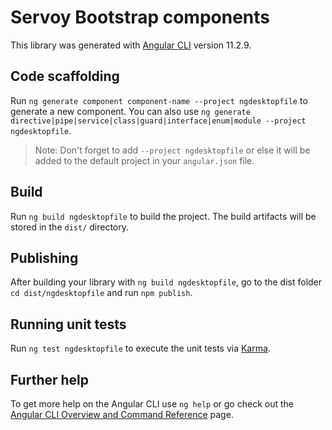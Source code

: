 # Servoy Bootstrap components

This library was generated with [Angular CLI](https://github.com/angular/angular-cli) version 11.2.9.

## Code scaffolding

Run `ng generate component component-name --project ngdesktopfile` to generate a new component. You can also use `ng generate directive|pipe|service|class|guard|interface|enum|module --project ngdesktopfile`.
> Note: Don't forget to add `--project ngdesktopfile` or else it will be added to the default project in your `angular.json` file. 

## Build

Run `ng build ngdesktopfile` to build the project. The build artifacts will be stored in the `dist/` directory.

## Publishing

After building your library with `ng build ngdesktopfile`, go to the dist folder `cd dist/ngdesktopfile` and run `npm publish`.

## Running unit tests

Run `ng test ngdesktopfile` to execute the unit tests via [Karma](https://karma-runner.github.io).

## Further help

To get more help on the Angular CLI use `ng help` or go check out the [Angular CLI Overview and Command Reference](https://angular.io/cli) page.
